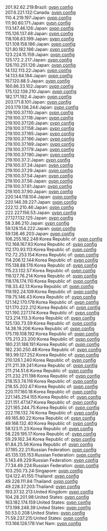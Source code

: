 201.92.62.219:Brazil: [ovpn config](vpn/201_92_62_219.ovpn)  
207.6.221.132:Canada: [ovpn config](vpn/207_6_221_132.ovpn)  
110.4.219.197:Japan: [ovpn config](vpn/110_4_219_197.ovpn)  
111.90.60.171:Japan: [ovpn config](vpn/111_90_60_171.ovpn)  
113.147.46.126:Japan: [ovpn config](vpn/113_147_46_126.ovpn)  
115.126.137.48:Japan: [ovpn config](vpn/115_126_137_48.ovpn)  
118.106.63.199:Japan: [ovpn config](vpn/118_106_63_199.ovpn)  
121.109.158.186:Japan: [ovpn config](vpn/121_109_158_186.ovpn)  
121.80.182.186:Japan: [ovpn config](vpn/121_80_182_186.ovpn)  
123.224.15.159:Japan: [ovpn config](vpn/123_224_15_159.ovpn)  
125.172.2.217:Japan: [ovpn config](vpn/125_172_2_217.ovpn)  
126.110.251.126:Japan: [ovpn config](vpn/126_110_251_126.ovpn)  
14.132.113.22:Japan: [ovpn config](vpn/14_132_113_22.ovpn)  
14.133.64.184:Japan: [ovpn config](vpn/14_133_64_184.ovpn)  
157.120.88.5:Japan: [ovpn config](vpn/157_120_88_5.ovpn)  
160.86.33.102:Japan: [ovpn config](vpn/160_86_33_102.ovpn)  
175.132.139.210:Japan: [ovpn config](vpn/175_132_139_210.ovpn)  
182.171.192.4:Japan: [ovpn config](vpn/182_171_192_4.ovpn)  
203.171.8.101:Japan: [ovpn config](vpn/203_171_8_101.ovpn)  
203.179.136.244:Japan: [ovpn config](vpn/203_179_136_244.ovpn)  
219.100.37.110:Japan: [ovpn config](vpn/219_100_37_110.ovpn)  
219.100.37.118:Japan: [ovpn config](vpn/219_100_37_118.ovpn)  
219.100.37.126:Japan: [ovpn config](vpn/219_100_37_126.ovpn)  
219.100.37.158:Japan: [ovpn config](vpn/219_100_37_158.ovpn)  
219.100.37.165:Japan: [ovpn config](vpn/219_100_37_165.ovpn)  
219.100.37.166:Japan: [ovpn config](vpn/219_100_37_166.ovpn)  
219.100.37.169:Japan: [ovpn config](vpn/219_100_37_169.ovpn)  
219.100.37.179:Japan: [ovpn config](vpn/219_100_37_179.ovpn)  
219.100.37.190:Japan: [ovpn config](vpn/219_100_37_190.ovpn)  
219.100.37.2:Japan: [ovpn config](vpn/219_100_37_2.ovpn)  
219.100.37.24:Japan: [ovpn config](vpn/219_100_37_24.ovpn)  
219.100.37.29:Japan: [ovpn config](vpn/219_100_37_29.ovpn)  
219.100.37.54:Japan: [ovpn config](vpn/219_100_37_54.ovpn)  
219.100.37.56:Japan: [ovpn config](vpn/219_100_37_56.ovpn)  
219.100.37.81:Japan: [ovpn config](vpn/219_100_37_81.ovpn)  
219.100.37.90:Japan: [ovpn config](vpn/219_100_37_90.ovpn)  
220.144.118.104:Japan: [ovpn config](vpn/220_144_118_104.ovpn)  
220.146.39.227:Japan: [ovpn config](vpn/220_146_39_227.ovpn)  
222.12.210.46:Japan: [ovpn config](vpn/222_12_210_46.ovpn)  
222.227.156.53:Japan: [ovpn config](vpn/222_227_156_53.ovpn)  
27.127.132.125:Japan: [ovpn config](vpn/27_127_132_125.ovpn)  
58.3.86.210:Japan: [ovpn config](vpn/58_3_86_210.ovpn)  
59.128.154.222:Japan: [ovpn config](vpn/59_128_154_222.ovpn)  
59.138.46.203:Japan: [ovpn config](vpn/59_138_46_203.ovpn)  
106.255.162.248:Korea Republic of: [ovpn config](vpn/106_255_162_248.ovpn)  
112.168.167.93:Korea Republic of: [ovpn config](vpn/112_168_167_93.ovpn)  
112.170.93.113:Korea Republic of: [ovpn config](vpn/112_170_93_113.ovpn)  
112.72.253.154:Korea Republic of: [ovpn config](vpn/112_72_253_154.ovpn)  
114.206.12.144:Korea Republic of: [ovpn config](vpn/114_206_12_144.ovpn)  
115.138.88.176:Korea Republic of: [ovpn config](vpn/115_138_88_176.ovpn)  
115.23.132.57:Korea Republic of: [ovpn config](vpn/115_23_132_57.ovpn)  
116.127.76.214:Korea Republic of: [ovpn config](vpn/116_127_76_214.ovpn)  
118.176.174.110:Korea Republic of: [ovpn config](vpn/118_176_174_110.ovpn)  
118.33.42.13:Korea Republic of: [ovpn config](vpn/118_33_42_13.ovpn)  
119.192.24.109:Korea Republic of: [ovpn config](vpn/119_192_24_109.ovpn)  
119.75.146.43:Korea Republic of: [ovpn config](vpn/119_75_146_43.ovpn)  
121.142.170.178:Korea Republic of: [ovpn config](vpn/121_142_170_178.ovpn)  
121.170.222.212:Korea Republic of: [ovpn config](vpn/121_170_222_212.ovpn)  
121.190.227.174:Korea Republic of: [ovpn config](vpn/121_190_227_174.ovpn)  
123.214.113.3:Korea Republic of: [ovpn config](vpn/123_214_113_3.ovpn)  
125.130.73.59:Korea Republic of: [ovpn config](vpn/125_130_73_59.ovpn)  
14.38.19.206:Korea Republic of: [ovpn config](vpn/14_38_19_206.ovpn)  
175.119.108.192:Korea Republic of: [ovpn config](vpn/175_119_108_192.ovpn)  
175.213.23.200:Korea Republic of: [ovpn config](vpn/175_213_23_200.ovpn)  
180.231.188.191:Korea Republic of: [ovpn config](vpn/180_231_188_191.ovpn)  
182.230.250.48:Korea Republic of: [ovpn config](vpn/182_230_250_48.ovpn)  
183.99.127.252:Korea Republic of: [ovpn config](vpn/183_99_127_252.ovpn)  
210.126.1.240:Korea Republic of: [ovpn config](vpn/210_126_1_240.ovpn)  
211.211.39.241:Korea Republic of: [ovpn config](vpn/211_211_39_241.ovpn)  
211.214.51.6:Korea Republic of: [ovpn config](vpn/211_214_51_6.ovpn)  
211.232.211.198:Korea Republic of: [ovpn config](vpn/211_232_211_198.ovpn)  
218.153.74.116:Korea Republic of: [ovpn config](vpn/218_153_74_116.ovpn)  
218.55.202.67:Korea Republic of: [ovpn config](vpn/218_55_202_67.ovpn)  
220.117.160.18:Korea Republic of: [ovpn config](vpn/220_117_160_18.ovpn)  
221.145.254.155:Korea Republic of: [ovpn config](vpn/221_145_254_155.ovpn)  
221.151.47.147:Korea Republic of: [ovpn config](vpn/221_151_47_147.ovpn)  
221.165.244.75:Korea Republic of: [ovpn config](vpn/221_165_244_75.ovpn)  
222.116.132.74:Korea Republic of: [ovpn config](vpn/222_116_132_74.ovpn)  
49.165.80.22:Korea Republic of: [ovpn config](vpn/49_165_80_22.ovpn)  
49.168.132.40:Korea Republic of: [ovpn config](vpn/49_168_132_40.ovpn)  
58.123.11.23:Korea Republic of: [ovpn config](vpn/58_123_11_23.ovpn)  
58.229.195.17:Korea Republic of: [ovpn config](vpn/58_229_195_17.ovpn)  
59.29.162.34:Korea Republic of: [ovpn config](vpn/59_29_162_34.ovpn)  
61.84.25.56:Korea Republic of: [ovpn config](vpn/61_84_25_56.ovpn)  
37.195.22.21:Russian Federation: [ovpn config](vpn/37_195_22_21.ovpn)  
45.135.135.153:Russian Federation: [ovpn config](vpn/45_135_135_153.ovpn)  
5.143.49.229:Russian Federation: [ovpn config](vpn/5_143_49_229.ovpn)  
77.34.49.224:Russian Federation: [ovpn config](vpn/77_34_49_224.ovpn)  
103.250.73.24:Singapore: [ovpn config](vpn/103_250_73_24.ovpn)  
124.122.41.155:Thailand: [ovpn config](vpn/124_122_41_155.ovpn)  
49.228.111.84:Thailand: [ovpn config](vpn/49_228_111_84.ovpn)  
49.228.37.203:Thailand: [ovpn config](vpn/49_228_37_203.ovpn)  
193.37.32.213:United Kingdom: [ovpn config](vpn/193_37_32_213.ovpn)  
104.28.201.98:United States: [ovpn config](vpn/104_28_201_98.ovpn)  
163.182.174.159:United States: [ovpn config](vpn/163_182_174_159.ovpn)  
173.198.248.39:United States: [ovpn config](vpn/173_198_248_39.ovpn)  
50.53.0.208:United States: [ovpn config](vpn/50_53_0_208.ovpn)  
71.59.237.215:United States: [ovpn config](vpn/71_59_237_215.ovpn)  
113.166.128.178:Viet Nam: [ovpn config](vpn/113_166_128_178.ovpn)  
